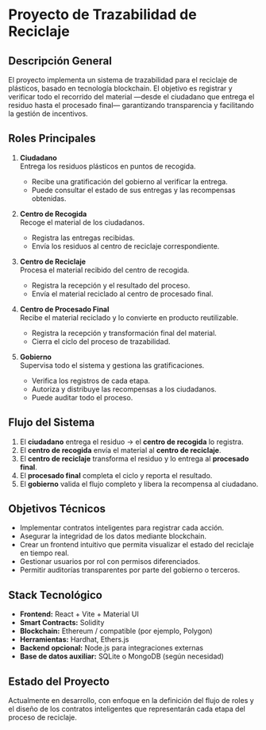 # Proyecto de Trazabilidad de Reciclaje

## Descripción General
El proyecto implementa un sistema de trazabilidad para el reciclaje de plásticos, basado en tecnología blockchain. El objetivo es registrar y verificar todo el recorrido del material —desde el ciudadano que entrega el residuo hasta el procesado final— garantizando transparencia y facilitando la gestión de incentivos.

## Roles Principales
1. **Ciudadano**  
   Entrega los residuos plásticos en puntos de recogida.  
   - Recibe una gratificación del gobierno al verificar la entrega.  
   - Puede consultar el estado de sus entregas y las recompensas obtenidas.

2. **Centro de Recogida**  
   Recoge el material de los ciudadanos.  
   - Registra las entregas recibidas.  
   - Envía los residuos al centro de reciclaje correspondiente.

3. **Centro de Reciclaje**  
   Procesa el material recibido del centro de recogida.  
   - Registra la recepción y el resultado del proceso.  
   - Envía el material reciclado al centro de procesado final.

4. **Centro de Procesado Final**  
   Recibe el material reciclado y lo convierte en producto reutilizable.  
   - Registra la recepción y transformación final del material.  
   - Cierra el ciclo del proceso de trazabilidad.

5. **Gobierno**  
   Supervisa todo el sistema y gestiona las gratificaciones.  
   - Verifica los registros de cada etapa.  
   - Autoriza y distribuye las recompensas a los ciudadanos.  
   - Puede auditar todo el proceso.

## Flujo del Sistema
1. El **ciudadano** entrega el residuo → el **centro de recogida** lo registra.  
2. El **centro de recogida** envía el material al **centro de reciclaje**.  
3. El **centro de reciclaje** transforma el residuo y lo entrega al **procesado final**.  
4. El **procesado final** completa el ciclo y reporta el resultado.  
5. El **gobierno** valida el flujo completo y libera la recompensa al ciudadano.

## Objetivos Técnicos
- Implementar contratos inteligentes para registrar cada acción.  
- Asegurar la integridad de los datos mediante blockchain.  
- Crear un frontend intuitivo que permita visualizar el estado del reciclaje en tiempo real.  
- Gestionar usuarios por rol con permisos diferenciados.  
- Permitir auditorías transparentes por parte del gobierno o terceros.

## Stack Tecnológico
- **Frontend:** React + Vite + Material UI  
- **Smart Contracts:** Solidity  
- **Blockchain:** Ethereum / compatible (por ejemplo, Polygon)  
- **Herramientas:** Hardhat, Ethers.js  
- **Backend opcional:** Node.js para integraciones externas  
- **Base de datos auxiliar:** SQLite o MongoDB (según necesidad)

## Estado del Proyecto
Actualmente en desarrollo, con enfoque en la definición del flujo de roles y el diseño de los contratos inteligentes que representarán cada etapa del proceso de reciclaje.
